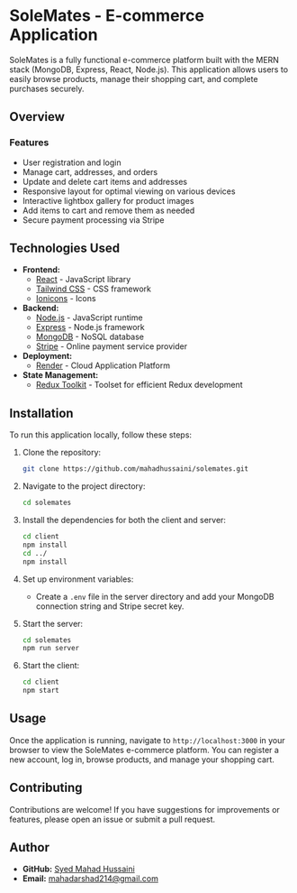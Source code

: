 # SoleMates - E-commerce Application

SoleMates is a fully functional e-commerce platform built with the MERN stack (MongoDB, Express, React, Node.js). This application allows users to easily browse products, manage their shopping cart, and complete purchases securely.

## Overview

### Features

- User registration and login
- Manage cart, addresses, and orders
- Update and delete cart items and addresses
- Responsive layout for optimal viewing on various devices
- Interactive lightbox gallery for product images
- Add items to cart and remove them as needed
- Secure payment processing via Stripe

## Technologies Used

- **Frontend:**
  - [React](https://reactjs.org/) - JavaScript library
  - [Tailwind CSS](https://tailwindcss.com/) - CSS framework
  - [Ionicons](https://ionicons.com) - Icons
- **Backend:**
  - [Node.js](https://nodejs.org/) - JavaScript runtime
  - [Express](https://expressjs.com/) - Node.js framework
  - [MongoDB](https://www.mongodb.com/) - NoSQL database
  - [Stripe](http://stripe.com/) - Online payment service provider
- **Deployment:**
  - [Render](https://render.com/) - Cloud Application Platform
- **State Management:**
  - [Redux Toolkit](https://redux-toolkit.js.org/) - Toolset for efficient Redux development

## Installation

To run this application locally, follow these steps:

1. Clone the repository:
   ```bash
   git clone https://github.com/mahadhussaini/solemates.git
   ```
2. Navigate to the project directory:
   ```bash
   cd solemates
   ```
3. Install the dependencies for both the client and server:
   ```bash
   cd client
   npm install
   cd ../
   npm install
   ```

4. Set up environment variables:
   - Create a `.env` file in the server directory and add your MongoDB connection string and Stripe secret key.

5. Start the server:
   ```bash
   cd solemates
   npm run server
   ```

6. Start the client:
   ```bash
   cd client
   npm start
   ```

## Usage

Once the application is running, navigate to `http://localhost:3000` in your browser to view the SoleMates e-commerce platform. You can register a new account, log in, browse products, and manage your shopping cart.

## Contributing

Contributions are welcome! If you have suggestions for improvements or features, please open an issue or submit a pull request.

## Author

- **GitHub:** [Syed Mahad Hussaini](https://github.com/mahadhussaini)
- **Email:** [mahadarshad214@gmail.com](mailto:mahadarshad214@gmail.com)
